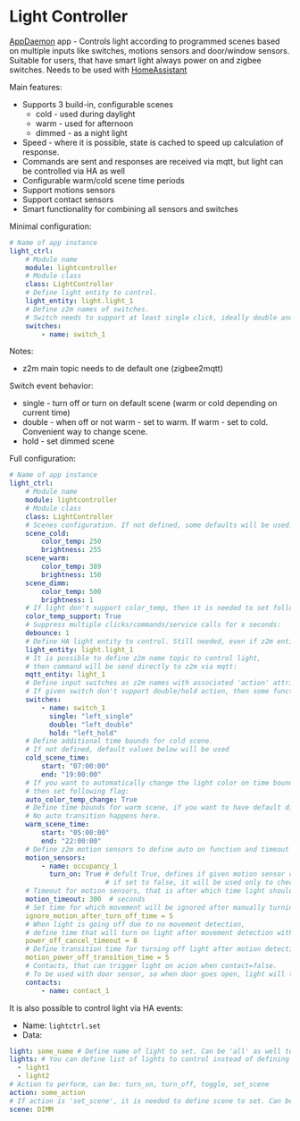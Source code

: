 Light Controller
================
[AppDaemon](https://appdaemon.readthedocs.io/) app - Controls light according to programmed scenes based on multiple inputs
like switches, motions sensors and door/window sensors.
Suitable for users, that have smart light always power on and zigbee switches.
Needs to be used with [HomeAssistant](https://www.home-assistant.io/)

Main features:
* Supports 3 build-in, configurable scenes
    - cold - used during daylight
    - warm - used for afternoon
    - dimmed - as a night light
* Speed - where it is possible, state is cached to speed up calculation of response.
* Commands are sent and responses are received via mqtt, but light can be controlled via HA as well
* Configurable warm/cold scene time periods
* Support motions sensors
* Support contact sensors
* Smart functionality for combining all sensors and switches

Minimal configuration:
```yaml
# Name of app instance
light_ctrl:
    # Module name
    module: lightcontroller
    # Module class
    class: LightController
    # Define light entity to control.
    light_entity: light.light_1
    # Define z2m names of switches.
    # Switch needs to support at least single click, ideally double and hold as well
    switches:
        - name: switch_1
```

Notes:
* z2m main topic needs to de default one (zigbee2mqtt)

Switch event behavior:
* single - turn off or turn on default scene (warm or cold depending on current time)
* double - when off or not warm - set to warm. If warm - set to cold. Convenient way to change scene.
* hold   - set dimmed scene

Full configuration:
```yaml
# Name of app instance
light_ctrl:
    # Module name
    module: lightcontroller
    # Module class
    class: LightController
    # Scenes configuration. If not defined, some defaults will be used.
    scene_cold:
        color_temp: 250
        brightness: 255
    scene_warm:
        color_temp: 389
        brightness: 150
    scene_dimm:
        color_temp: 500
        brightness: 1
    # If light don't support color_temp, then it is needed to set following flag to false:
    color_temp_support: True
    # Suppress multiple clicks/commands/service calls for x seconds:
    debounce: 1
    # Define HA light entity to control. Still needed, even if z2m entity is defined.
    light_entity: light.light_1
    # It is possible to define z2m name topic to control light,
    # then command will be send directly to z2m via mqtt:
    mqtt_entity: light_1
    # Define input switches as z2m names with associated 'action' attribute value.
    # If given switch don't support double/hold action, then some functionality will be reduced.
    switches:
        - name: switch_1
          single: "left_single"
          double: "left_double"
          hold: "left_hold"
    # Define additional time bounds for cold scene.
    # If not defined, default values below will be used
    cold_scene_time:
        start: "07:00:00"
        end: "19:00:00"
    # If you want to automatically change the light color on time boundaries defined upper, 
    # then set following flag:
    auto_color_temp_change: True
    # Define time bounds for warm scene, if you want to have default dimmed scene instead of warn on defined time boundaries. 
    # No auto transition happens here.
    warm_scene_time:
        start: "05:00:00"
        end: "22:00:00"
    # Define z2m motion sensors to define auto on function and timeout function
    motion_sensors:
        - name: occupancy_1
          turn_on: True # defult True, defines if given motion sensor can trigger light on action
                        # if set to false, it will be used only to check, if timeout can be started to count
    # Timeout for motion sensors, that is after which time light should be turned off after not detecting a move.
    motion_timeout: 300  # seconds
    # Set time for which movement will be ignored after manually turning off light
    ignore_motion_after_turn_off_time = 5
    # When light is going off due to no movement detection, 
    # define time that will turn on light after movement detection without transition time
    power_off_cancel_timeout = 8
    # Define transition time for turning off light after motion detection timeout
    motion_power_off_transition_time = 5
    # Contacts, that can trigger light on acion when contact=false.
    # To be used with door sensor, so when door goes open, light will turn on.
    contacts:
        - name: contact_1
```
It is also possible to control light via HA events:
* Name: `lightctrl.set`
* Data:
```yaml
light: some_name # Define name of light to set. Can be 'all' as well to set all lights
lights: # You can define list of lights to control instead of defining one light
  - light1
  - light2
# Action to perform, can be: turn_on, turn_off, toggle, set_scene
action: some_action
# If action is 'set_scene', it is needed to define scene to set. Can be OFF, DIMM, WARM, COLD
scene: DIMM
```